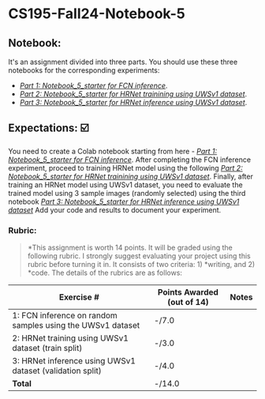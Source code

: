 # CS195-Fall24-Notebook-5

## Notebook:
It's an assignment divided into three parts. You should use these three notebooks for the corresponding experiments:
   - [_Part 1: Notebook_5_starter for FCN inference_](https://github.com/alimoorreza/CS195-Fall24-Notebook-5/blob/main/cs195_part1_inference_using_pretrained_FCN_model.ipynb).
   - [_Part 2: Notebook_5_starter for HRNet trainining using UWSv1 dataset_](https://github.com/alimoorreza/CS195-Fall24-Notebook-5/blob/main/cs195_part2_training_HRNet_model.ipynb).
   - [_Part 3: Notebook_5_starter for HRNet inference using UWSv1 dataset_](https://github.com/alimoorreza/CS195-Fall24-Notebook-5/blob/main/cs195_part3_inference_using_trained_HRNet.ipynb).

## Expectations: ☑️
You need to create a Colab notebook starting from here - [_Part 1: Notebook_5_starter for FCN inference_](https://github.com/alimoorreza/CS195-Fall24-Notebook-5/blob/main/cs195_part1_inference_using_pretrained_FCN_model.ipynb). After completing the FCN inference experiment, proceed to training HRNet model using the following [_Part 2: Notebook_5_starter for HRNet trainining using UWSv1 dataset_](https://github.com/alimoorreza/CS195-Fall24-Notebook-5/blob/main/cs195_part2_training_HRNet_model.ipynb). Finally, after training an HRNet model using UWSv1 dataset, you need to evaluate the trained model using 3 sample images (randomly selected) using the third notebook [_Part 3: Notebook_5_starter for HRNet inference using UWSv1 dataset_](https://github.com/alimoorreza/CS195-Fall24-Notebook-5/blob/main/cs195_part3_inference_using_trained_HRNet.ipynb)
Add your code and results to document your experiment.



### Rubric:
> *This assignment is worth 14 points. It will be graded using the following rubric. I strongly suggest evaluating your project using this rubric before turning it in. It consists of two criteria: 1) *writing, and 2) *code. The details of the rubrics are as follows:

| Exercise #  | Points Awarded (out of 14)  | Notes |
| --------- | ------------------- | --------- |
| 1: FCN inference on random samples using the UWSv1 dataset       |    -/7.0    |            |
| 2: HRNet training using UWSv1 dataset (train split)              |    -/3.0    |            |
| 3: HRNet inference using UWSv1 dataset (validation split)        |    -/4.0    |            |
| <b>Total                                                         |    -/14.0   |     </b>   |

